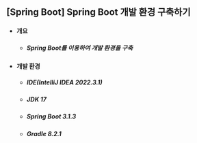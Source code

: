 ## [Spring Boot] Spring Boot 개발 환경 구축하기
- #### 개요
    - ##### Spring Boot를 이용하여 개발 환경을 구축

- #### 개발 환경
    - ##### IDE(IntelliJ IDEA 2022.3.1)
    - ##### JDK 17
    - ##### Spring Boot 3.1.3
    - ##### Gradle 8.2.1
